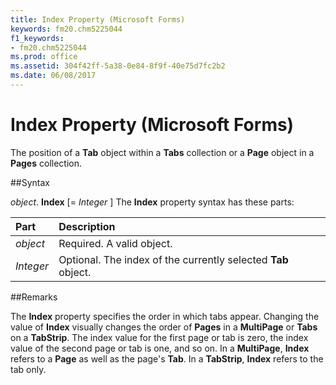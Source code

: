 ```yaml
---
title: Index Property (Microsoft Forms)
keywords: fm20.chm5225044
f1_keywords:
- fm20.chm5225044
ms.prod: office
ms.assetid: 304f42ff-5a38-0e84-8f9f-40e75d7fc2b2
ms.date: 06/08/2017
---
```



# Index Property (Microsoft Forms)



The position of a  **Tab** object within a **Tabs** collection or a **Page** object in a **Pages** collection.

##Syntax

_object_. **Index** [= _Integer_ ]
The  **Index** property syntax has these parts:


|**Part**|**Description**|
|:-----|:-----|
| _object_|Required. A valid object.|
| _Integer_|Optional. The index of the currently selected  **Tab** object.|

##Remarks

The  **Index** property specifies the order in which tabs appear. Changing the value of **Index** visually changes the order of **Pages** in a **MultiPage** or **Tabs** on a **TabStrip**. The index value for the first page or tab is zero, the index value of the second page or tab is one, and so on.
In a  **MultiPage**, **Index** refers to a **Page** as well as the page's **Tab**. In a **TabStrip**, **Index** refers to the tab only.

